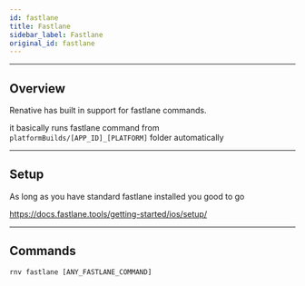 ```yaml
---
id: fastlane
title: Fastlane
sidebar_label: Fastlane
original_id: fastlane
---
```


<!-- <img className="header-image" src="https://pbs.twimg.com/profile_images/571414468974739456/XtEn7sJS_400x400.png" width="50" height="50" /> -->

---
## Overview

Renative has built in support for fastlane commands.

it basically runs fastlane command from `platformBuilds/[APP_ID]_[PLATFORM]` folder automatically

---
## Setup

As long as you have standard fastlane installed you good to go

https://docs.fastlane.tools/getting-started/ios/setup/

---
## Commands

`rnv fastlane [ANY_FASTLANE_COMMAND]`
